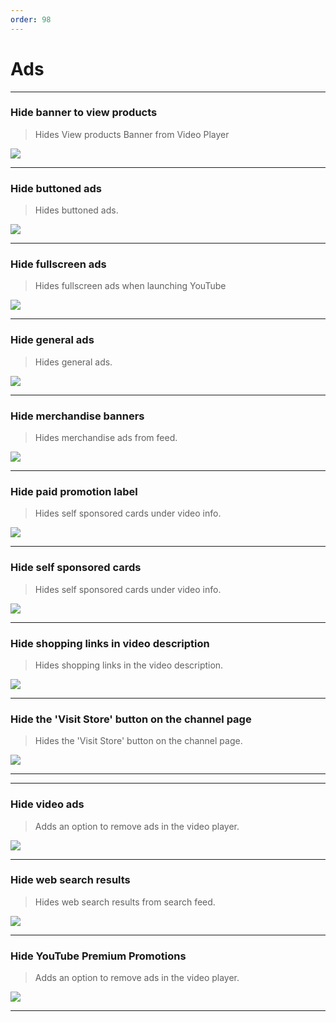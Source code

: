 ```yaml
---
order: 98
---
```

# Ads
---
### Hide banner to view products
> Hides View products Banner from Video Player

![](/assets/ytrv/ads/Hide-banner-to-view-products.jpg)

---
### Hide buttoned ads
> Hides buttoned ads.

![](/assets/ytrv/ads/Hide-buttoned-ads.jpg)

---
### Hide fullscreen ads
> Hides fullscreen ads when launching YouTube

![](/assets/ytrv/ads/Hide-fullscreen-ads.jpg)

---
### Hide general ads
> Hides general ads.

![](/assets/ytrv/ads/Hide-general-ads.jpg)

---
### Hide merchandise banners
> Hides merchandise ads from feed.

![](/assets/ytrv/ads/Hide-merchandise-banners.jpg)

---
### Hide paid promotion label
> Hides self sponsored cards under video info.

![](/assets/ytrv/ads/Hide-paid-promotion-label.jpg)

---
### Hide self sponsored cards
> Hides self sponsored cards under video info.

![](/assets/ytrv/ads/Hide-self-sponsored-cards.jpg)

---
### Hide shopping links in video description
> Hides shopping links in the video description.

![](/assets/ytrv/ads/Hide-shopping-links-in-video-description.jpg)

---
### Hide the 'Visit Store' button on the channel page
> Hides the 'Visit Store' button on the channel page.

![](/assets/ytrv/ads/Hide-the-'Visit-Store'-button-on-the-channel-page.jpg)

---
---
### Hide video ads
> Adds an option to remove ads in the video player.

![](/assets/ytrv/ads/Hide-video-ads.jpg)

---
### Hide web search results
> Hides web search results from search feed.

![](/assets/ytrv/ads/Hide-web-search-results.jpg)

---
### Hide YouTube Premium Promotions
> Adds an option to remove ads in the video player.

![](/assets/ytrv/ads/Hide-YouTube-Premium-Promotions.jpg)

---